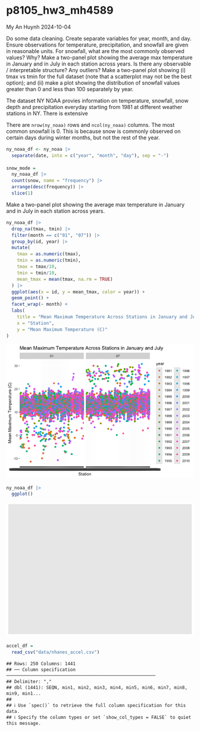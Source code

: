 p8105_hw3_mh4589
================
My An Huynh
2024-10-04

Do some data cleaning. Create separate variables for year, month, and
day. Ensure observations for temperature, precipitation, and snowfall
are given in reasonable units. For snowfall, what are the most commonly
observed values? Why? Make a two-panel plot showing the average max
temperature in January and in July in each station across years. Is
there any observable / interpretable structure? Any outliers? Make a
two-panel plot showing (i) tmax vs tmin for the full dataset (note that
a scatterplot may not be the best option); and (ii) make a plot showing
the distribution of snowfall values greater than 0 and less than 100
separately by year.

The dataset NY NOAA provies information on temperature, snowfall, snow
depth and precipitation everyday starting from 1981 at different weather
stations in NY. There is extensive

There are `nrow(ny_noaa)` rows and `ncol(ny_noaa)` columns. The most
common snowfall is 0. This is because snow is commonly observed on
certain days during winter months, but not the rest of the year.

``` r
ny_noaa_df <- ny_noaa |> 
  separate(date, into = c("year", "month", "day"), sep = "-")

snow_mode =
  ny_noaa_df |> 
  count(snow, name = "frequency") |> 
  arrange(desc(frequency)) |> 
  slice(1)
```

Make a two-panel plot showing the average max temperature in January and
in July in each station across years.

``` r
ny_noaa_df |> 
  drop_na(tmax, tmin) |> 
  filter(month == c("01", "07")) |>
  group_by(id, year) |> 
  mutate(
    tmax = as.numeric(tmax),
    tmin = as.numeric(tmin),
    tmax = tmax/10,
    tmin = tmin/10,
    mean_tmax = mean(tmax, na.rm = TRUE)
  ) |> 
  ggplot(aes(x = id, y = mean_tmax, color = year)) + 
  geom_point() + 
  facet_wrap(~ month) +
  labs(
    title = "Mean Maximum Temperature Across Stations in January and July",
    x = "Station",
    y = "Mean Maximum Temperature (C)"
)
```

![](p8105_hw3_mh4589_files/figure-gfm/unnamed-chunk-2-1.png)<!-- -->

``` r
ny_noaa_df |> 
  ggplot()
```

![](p8105_hw3_mh4589_files/figure-gfm/unnamed-chunk-2-2.png)<!-- -->

``` r
accel_df =
  read_csv("data/nhanes_accel.csv") 
```

    ## Rows: 250 Columns: 1441
    ## ── Column specification ────────────────────────────────────────────────────────
    ## Delimiter: ","
    ## dbl (1441): SEQN, min1, min2, min3, min4, min5, min6, min7, min8, min9, min1...
    ## 
    ## ℹ Use `spec()` to retrieve the full column specification for this data.
    ## ℹ Specify the column types or set `show_col_types = FALSE` to quiet this message.
